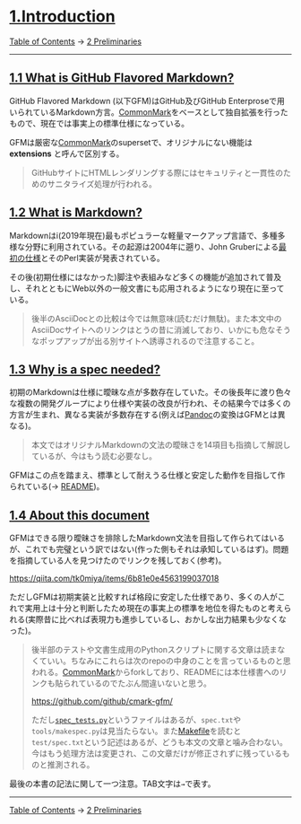 # [1.Introduction](https://higuma.github.io/github-flabored-markdown/#introduction)

[Table of Contents](index.md) →
[2 Preliminaries](preliminaries.md)

------------------------------------------------------------------------

## [1.1 What is GitHub Flavored Markdown?](https://higuma.github.io/github-flabored-markdown/#what-is-github-flavored-markdown-)

GitHub Flavored Markdown (以下GFM)はGitHub及びGitHub Enterproseで用いられているMarkdown方言。[CommonMark][]をベースとして独自拡張を行ったもので、現在では事実上の標準仕様になっている。

GFMは厳密な[CommonMark][]のsupersetで、オリジナルにない機能は __extensions__ と呼んで区別する。

> GitHubサイトにHTMLレンダリングする際にはセキュリティと一貫性のためのサニタライズ処理が行われる。

## [1.2 What is Markdown?](https://higuma.github.io/github-flabored-markdown/#what-is-markdown-)

Markdownはi(2019年現在)最もポピュラーな軽量マークアップ言語で、多種多様な分野に利用されている。その起源は2004年に遡り、John Gruberによる[最初の仕様](https://daringfireball.net/projects/markdown/syntax)とそのPerl実装が発表されている。

その後(初期仕様にはなかった)脚注や表組みなど多くの機能が追加されて普及し、それとともにWeb以外の一般文書にも応用されるようになり現在に至っている。

> 後半のAsciiDocとの比較は今では無意味(読むだけ無駄)。また本文中のAsciiDocサイトへのリンクはとうの昔に消滅しており、いかにも危なそうなポップアップが出る別サイトへ誘導されるので注意すること。

## [1.3 Why is a spec needed?](https://higuma.github.io/github-flabored-markdown/#why-is-a-spec-needed-)

初期のMarkdownは仕様に曖昧な点が多数存在していた。その後長年に渡り色々な複数の開発グループにより仕様や実装の改良が行われ、その結果今では多くの方言が生まれ、異なる実装が多数存在する(例えば[Pandoc](https://pandoc.org/)の変換はGFMとは異なる)。

> 本文ではオリジナルMarkdownの文法の曖昧さを14項目も指摘して解説しているが、今はもう読む必要なし。

GFMはこの点を踏まえ、標準として耐えうる仕様と安定した動作を目指して作られている(→ [README](https://github.com/github/cmark-gfm/blob/master/README.md))。

## [1.4 About this document](https://higuma.github.io/github-flabored-markdown/#about-this-document)

GFMはできる限り曖昧さを排除したMarkdown文法を目指して作られてはいるが、これでも完璧という訳ではない(作った側もそれは承知しているはず)。問題を指摘している人を見つけたのでリンクを残しておく(参考)。

https://qiita.com/tk0miya/items/6b81e0e4563199037018

ただしGFMは初期実装と比較すれば格段に安定した仕様であり、多くの人がこれで実用上は十分と判断したため現在の事実上の標準を地位を得たものと考えられる(実際昔に比べれば表現力も進歩しているし、おかしな出力結果も少なくなった)。

> 後半部のテストや文書生成用のPythonスクリプトに関する文章は読まなくていい。ちなみにこれらは次のrepoの中身のことを言っているものと思われる。[CommonMark][]からforkしており、READMEには本仕様書へのリンクも貼られているのでたぶん間違いないと思う。
> 
> https://github.com/github/cmark-gfm/
> 
> ただし[`spec_tests.py`](https://github.com/github/cmark-gfm/blob/master/test/spec_tests.py)というファイルはあるが、`spec.txt`や`tools/makespec.py`は見当たらない。また[Makefile](https://github.com/github/cmark-gfm/blob/master/Makefile)を読むと`test/spec.txt`という記述はあるが、どうも本文の文章と噛み合わない。今はもう処理方法は変更され、この文章だけが修正されずに残っているものと推測される。

最後の本書の記法に関して一つ注意。TAB文字は`→`で表す。

------------------------------------------------------------------------

[Table of Contents](index.md) →
[2 Preliminaries](preliminaries.md)

[CommonMark]: https://commonmark.org/
